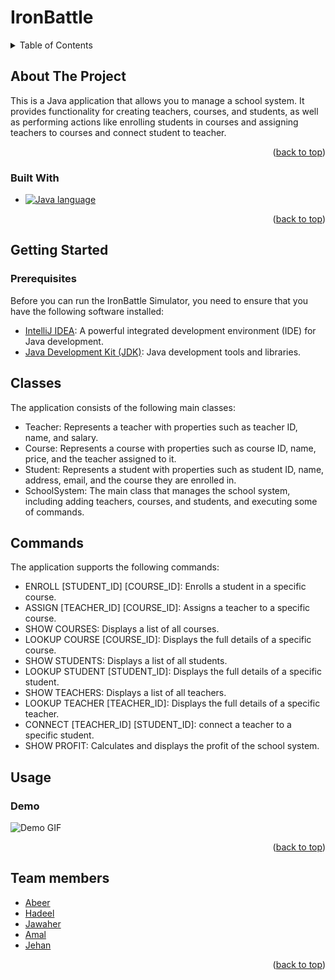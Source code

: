 # IronBattle
<a name="readme-top"></a>

<!-- TABLE OF CONTENTS -->
<details>
  <summary>Table of Contents</summary>
  <ol>
    <li>
      <a href="#about-the-project">About The Project</a>
      <ul>
        <li><a href="#built-with">Built With</a></li>
      </ul>
    </li>
    <li>
      <a href="#getting-started">Getting Started</a>
      <ul>
          <li><a href="## Classes">Classes</a></li>
          <li><a href="### Prerequisites">Prerequisites</a></li>
          <li><a href="## Commands">Commands</a></li>
      </ul>
    </li>
    <li><a href="#usage">Usage</a></li>
    <li><a href="#roadmap">Roadmap</a></li>
    <li><a href="#team-members">Team members</a></li>
 
  </ol>
</details>


<!-- ABOUT THE PROJECT -->
## About The Project


This is a Java application that allows you to manage a school system. It provides functionality for creating teachers, courses, and students, as well as performing actions like enrolling students in courses and assigning teachers to courses and connect student to teacher.


<p align="right">(<a href="#readme-top">back to top</a>)</p>

### Built With


* [![Java language][Java]][Java-url]


<p align="right">(<a href="#readme-top">back to top</a>)</p>


<!-- GETTING STARTED -->
## Getting Started


### Prerequisites

 Before you can run the IronBattle Simulator, you need to ensure that you have the following software installed:

- [IntelliJ IDEA](https://www.jetbrains.com/idea/): A powerful integrated development environment (IDE) for Java development.
- [Java Development Kit (JDK)](https://www.oracle.com/java/technologies/javase-downloads.html): Java development tools and libraries.

  

  
## Classes

The application consists of the following main classes:

- Teacher: Represents a teacher with properties such as teacher ID, name, and salary.
- Course: Represents a course with properties such as course ID, name, price, and the teacher assigned to it.
- Student: Represents a student with properties such as student ID, name, address, email, and the course they are enrolled in.
- SchoolSystem: The main class that manages the school system, including adding teachers, courses, and students, and executing some of commands.

## Commands

The application supports the following commands:

- ENROLL [STUDENT_ID] [COURSE_ID]: Enrolls a student in a specific course.
- ASSIGN [TEACHER_ID] [COURSE_ID]: Assigns a teacher to a specific course.
- SHOW COURSES: Displays a list of all courses.
- LOOKUP COURSE [COURSE_ID]: Displays the full details of a specific course.
- SHOW STUDENTS: Displays a list of all students.
- LOOKUP STUDENT [STUDENT_ID]: Displays the full details of a specific student.
- SHOW TEACHERS: Displays a list of all teachers.
- LOOKUP TEACHER [TEACHER_ID]: Displays the full details of a specific teacher.
- CONNECT [TEACHER_ID] [STUDENT_ID]: connect a teacher to a specific student.
- SHOW PROFIT: Calculates and displays the profit of the school system.






## Usage

### Demo
![Demo GIF](https://drive.google.com/uc?export=view&id=10uuI582CICq9HE9pu4M2sMwJ7gjTJBSg)


<p align="right">(<a href="#readme-top">back to top</a>)</p>






<!-- Team members -->
## Team members
- [Abeer](https://github.com/AbeerAhmadAS)
- [Hadeel](https://github.com/HadeelNaif)
- [Jawaher](https://github.com/jawahermut)
- [Amal](https://github.com/sadoma2000)
- [Jehan](https://github.com/afaf99)

 
<p align="right">(<a href="#readme-top">back to top</a>)</p>

[Java]: https://img.shields.io/badge/java-000000?style=for-the-badge&logo=java
[Java-url]: https://www.java.com/en/
